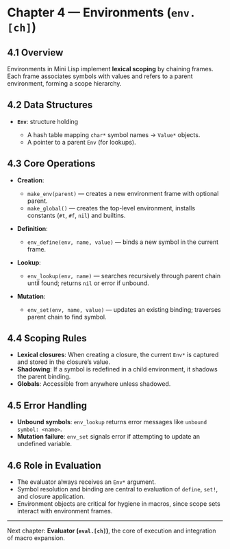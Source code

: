# Chapter 4 — Environments (`env.[ch]`)

## 4.1 Overview

Environments in Mini Lisp implement **lexical scoping** by chaining frames. Each frame associates symbols with values and refers to a parent environment, forming a scope hierarchy.

## 4.2 Data Structures

* **`Env`**: structure holding

  * A hash table mapping `char*` symbol names → `Value*` objects.
  * A pointer to a parent `Env` (for lookups).

## 4.3 Core Operations

* **Creation**:

  * `make_env(parent)` — creates a new environment frame with optional parent.
  * `make_global()` — creates the top-level environment, installs constants (`#t`, `#f`, `nil`) and builtins.
* **Definition**:

  * `env_define(env, name, value)` — binds a new symbol in the current frame.
* **Lookup**:

  * `env_lookup(env, name)` — searches recursively through parent chain until found; returns `nil` or error if unbound.
* **Mutation**:

  * `env_set(env, name, value)` — updates an existing binding; traverses parent chain to find symbol.

## 4.4 Scoping Rules

* **Lexical closures**: When creating a closure, the current `Env*` is captured and stored in the closure’s value.
* **Shadowing**: If a symbol is redefined in a child environment, it shadows the parent binding.
* **Globals**: Accessible from anywhere unless shadowed.

## 4.5 Error Handling

* **Unbound symbols**: `env_lookup` returns error messages like `unbound symbol: <name>`.
* **Mutation failure**: `env_set` signals error if attempting to update an undefined variable.

## 4.6 Role in Evaluation

* The evaluator always receives an `Env*` argument.
* Symbol resolution and binding are central to evaluation of `define`, `set!`, and closure application.
* Environment objects are critical for hygiene in macros, since scope sets interact with environment frames.

---

Next chapter: **Evaluator (`eval.[ch]`)**, the core of execution and integration of macro expansion.
